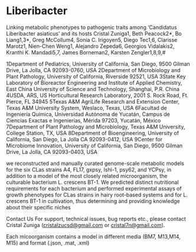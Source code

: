 # Liberibacter
Linking metabolic phenotypes to pathogenic traits among ‘Candidatus Liberibacter asiaticus’ and its hosts Cristal Zuniga1, Beth Peacock2*, Bo Liang1,3*, Greg McCollum4, Sonia C. Irigoyen5, Diego Tec1,6, Clarisse Marotz1, Nien-Chen Weng1, Alejandro Zepeda6, Georgios Vidalakis2, Kranthi K. Mandadi5,7, James Borneman2, Karsten Zengler1,8,9,# 

1Department of Pediatrics, University of California, San Diego, 9500 Gilman Drive, La Jolla, CA 92093-0760, USA
2Department of Microbiology and Plant Pathology, University of California, Riverside 92521, USA
3State Key Laboratory of Bioreactor Engineering and Institute of Applied Chemistry, East China University of Science and Technology, Shanghai, P.R. China
4USDA, ARS, US Horticultural Research Laboratory, 2001 S. Rock Road, Ft. Pierce, FL 34945
5Texas A&M AgriLife Research and Extension Center, Texas A&M University System, Weslaco, Texas, USA
6Facultad de Ingeniería Química, Universidad Autónoma de Yucatán, Campus de Ciencias Exactas e Ingenierías, Mérida 97203, Yucatán, México
7Department of Plant Pathology and Microbiology, Texas A&M University, College Station, TX, USA
8Department of Bioengineering, University of California, San Diego, La Jolla CA 92093-0412, USA
9Center for Microbiome Innovation, University of California, San Diego, 9500 Gilman Drive, La Jolla, CA 92093-0403, USA

we reconstructed and manually curated genome-scale metabolic models for the six CLas strains A4, FL17, gxpsy, Ishi-1, psy62, and YCPsy, in addition to a model of the most closely related microorganism, the culturable bacterium L. crescens BT-1. We predicted distinct nutritional requirements for each bacterium and performed experimental assays of growth phenotypes for CLas strains in hairy root-based systems and for L. crescens BT-1 in cultivation, thus determining and providing knowledge about their specific niches


Contact Us For support, technical issues, bug reports etc., please contact Cristal Zuniga (cristalzucsd@gmail.com or cristal7n@gmail.com).

Each micoorganism contains a model in different media (BM7, M13,M14, M15) and format (.json, .mat, .xml)
